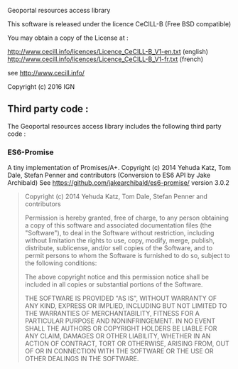 
Geoportal resources access library

This software is released under the licence CeCILL-B (Free BSD compatible)

You may obtain a copy of the License at :

http://www.cecill.info/licences/Licence_CeCILL-B_V1-en.txt (english)
http://www.cecill.info/licences/Licence_CeCILL-B_V1-fr.txt (french)

see http://www.cecill.info/

Copyright (c) 2016 IGN


## Third party code :

The Geoportal resources access library includes the following third party code :

### ES6-Promise

A tiny implementation of Promises/A+.
Copyright (c) 2014 Yehuda Katz, Tom Dale, Stefan Penner and contributors (Conversion to ES6 API by Jake Archibald)
See https://github.com/jakearchibald/es6-promise/
version   3.0.2


> Copyright (c) 2014 Yehuda Katz, Tom Dale, Stefan Penner and contributors
> 
> Permission is hereby granted, free of charge, to any person obtaining a copy of
> this software and associated documentation files (the "Software"), to deal in
> the Software without restriction, including without limitation the rights to
> use, copy, modify, merge, publish, distribute, sublicense, and/or sell copies
> of the Software, and to permit persons to whom the Software is furnished to do
> so, subject to the following conditions:
> 
> The above copyright notice and this permission notice shall be included in all
> copies or substantial portions of the Software.
> 
> THE SOFTWARE IS PROVIDED "AS IS", WITHOUT WARRANTY OF ANY KIND, EXPRESS OR
> IMPLIED, INCLUDING BUT NOT LIMITED TO THE WARRANTIES OF MERCHANTABILITY,
> FITNESS FOR A PARTICULAR PURPOSE AND NONINFRINGEMENT. IN NO EVENT SHALL THE
> AUTHORS OR COPYRIGHT HOLDERS BE LIABLE FOR ANY CLAIM, DAMAGES OR OTHER
> LIABILITY, WHETHER IN AN ACTION OF CONTRACT, TORT OR OTHERWISE, ARISING FROM,
> OUT OF OR IN CONNECTION WITH THE SOFTWARE OR THE USE OR OTHER DEALINGS IN THE
> SOFTWARE.

